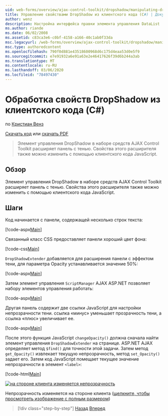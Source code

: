 ```yaml
---
uid: web-forms/overview/ajax-control-toolkit/dropshadow/manipulating-dropshadow-properties-from-client-code-cs
title: Управление свойствами DropShadow из клиентского кода (C#) | Документация Майкрософт
author: wenz
description: Настройка интерфейса правки элемента управления DataList
ms.author: riande
ms.date: 06/02/2008
ms.assetid: c83ca3e6-c0bf-4158-a166-40c1ab0f33da
msc.legacyurl: /web-forms/overview/ajax-control-toolkit/dropshadow/manipulating-dropshadow-properties-from-client-code-cs
msc.type: authoredcontent
ms.openlocfilehash: 790f0d881e43518600968d6c175d4eaa53d0e5f9
ms.sourcegitcommit: e7e91932a6e91a63e2e46417626f39d6b244a3ab
ms.translationtype: MT
ms.contentlocale: ru-RU
ms.lasthandoff: 03/06/2020
ms.locfileid: "78497430"
---
```

# <a name="manipulating-dropshadow-properties-from-client-code-c"></a>Обработка свойств DropShadow из клиентского кода (C#)

по [Кристиан Венз](https://github.com/wenz)

[Скачать код](https://download.microsoft.com/download/5/1/6/51652a81-500b-4f6b-88d3-617103e7941e/DropShadow2.cs.zip) или [скачать PDF](https://download.microsoft.com/download/b/6/a/b6ae89ee-df69-4c87-9bfb-ad1eb2b23373/dropshadow2CS.pdf)

> Элемент управления DropShadow в наборе средств AJAX Control Toolkit расширяет панель с тенью. Свойства этого расширителя также можно изменить с помощью клиентского кода JavaScript.

## <a name="overview"></a>Обзор

Элемент управления DropShadow в наборе средств AJAX Control Toolkit расширяет панель с тенью. Свойства этого расширителя также можно изменить с помощью клиентского кода JavaScript.

## <a name="steps"></a>Шаги

Код начинается с панели, содержащей несколько строк текста:

[!code-aspx[Main](manipulating-dropshadow-properties-from-client-code-cs/samples/sample1.aspx)]

Связанный класс CSS предоставляет панели хороший цвет фона:

[!code-css[Main](manipulating-dropshadow-properties-from-client-code-cs/samples/sample2.css)]

`DropShadowExtender` добавляется для расширения панели с эффектом тени, для параметра Opacity устанавливается значение 50%:

[!code-aspx[Main](manipulating-dropshadow-properties-from-client-code-cs/samples/sample3.aspx)]

Затем элемент управления `ScriptManager` AJAX ASP.NET позволяет набору элементов управления работать:

[!code-aspx[Main](manipulating-dropshadow-properties-from-client-code-cs/samples/sample4.aspx)]

Другая панель содержит две ссылки JavaScript для настройки непрозрачности тени. ссылка «минус» уменьшает прозрачность тени, а ссылка «плюс» увеличивает ее.

[!code-aspx[Main](manipulating-dropshadow-properties-from-client-code-cs/samples/sample5.aspx)]

После этого функция JavaScript `changeOpacity()` должна сначала найти элемент управления `DropShadowExtender` на странице. ASP.NET AJAX определяет метод `$find()` для точности этой задачи. Затем метод `get_Opacity()` извлекает текущую непрозрачность, метод `set_Opacity()` задает его. Затем код JavaScript помещает текущее значение непрозрачности в элемент `<label>`:

[!code-html[Main](manipulating-dropshadow-properties-from-client-code-cs/samples/sample6.html)]

[![на стороне клиента изменяется непрозрачность](manipulating-dropshadow-properties-from-client-code-cs/_static/image2.png)](manipulating-dropshadow-properties-from-client-code-cs/_static/image1.png)

Непрозрачность изменяется на стороне клиента ([щелкните, чтобы просмотреть изображение с полным размером](manipulating-dropshadow-properties-from-client-code-cs/_static/image3.png))

> [!div class="step-by-step"]
> [Назад](adjusting-the-z-index-of-a-dropshadow-cs.md)
> [Вперед](adjusting-the-z-index-of-a-dropshadow-vb.md)
